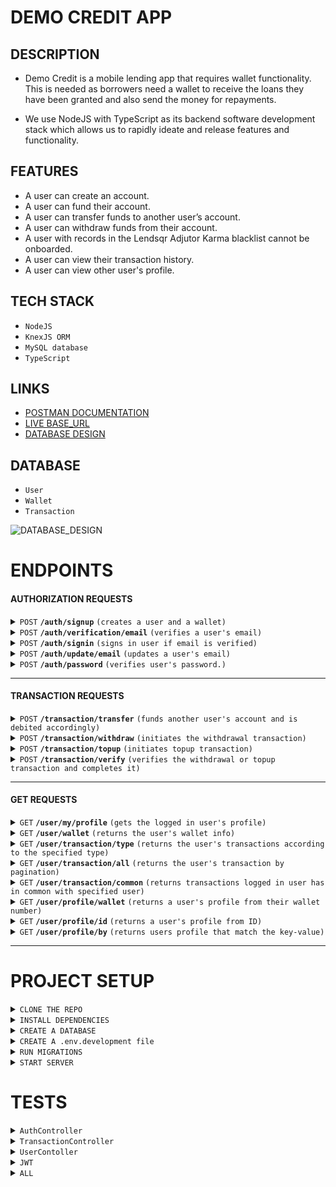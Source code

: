 # DEMO CREDIT APP

## DESCRIPTION

- Demo Credit is a mobile lending app that requires wallet functionality. This is needed as borrowers need a wallet to receive the loans they have been granted and also send the money for repayments.

- We use NodeJS with TypeScript as its backend software development stack which allows us to rapidly ideate and release features and functionality.

## FEATURES

- A user can create an account.
- A user can fund their account.
- A user can transfer funds to another user’s account.
- A user can withdraw funds from their account.
- A user with records in the Lendsqr Adjutor Karma blacklist cannot be onboarded.
- A user can view their transaction history.
- A user can view other user's profile.

## TECH STACK

- `NodeJS`
- `KnexJS ORM`
- `MySQL database`
- `TypeScript`

## LINKS

- [POSTMAN DOCUMENTATION](https://documenter.getpostman.com/view/20990487/2sA35JzKQ2)
- [LIVE BASE_URL](https://ugochukwu-ndujekwu-lendsqr-be-test.onrender.com/api/v1)
- [DATABASE DESIGN](https://dbdesigner.page.link/pt4ZVXxSuPuaB9pB9)

## DATABASE

- `User`
- `Wallet`
- `Transaction`

![DATABASE_DESIGN](https://github.com/ndujesco/PRACTICE_README_DOC/assets/92054718/f94821eb-b73d-4470-960c-7fb237e353df)

# ENDPOINTS

#### AUTHORIZATION REQUESTS

<details>
 <summary><code>POST</code> <code><b>/auth/signup</b></code> <code>(creates a user and a wallet)</code></summary>

##### Parameters

> | key          | value    | required | parameter type |
> | :----------- | :------- | :------- | :------------- |
> | `email`      | `string` | `true`   | `body`         |
> | `password`   | `string` | `true`   | `body`         |
> | `phone`      | `string` | `true`   | `body`         |
> | `first_name` | `string` | `true`   | `body`         |
> | `last_name`  | `string` | `true`   | `body`         |

</details>

<details>
 <summary><code>POST</code> <code><b>/auth/verification/email</b></code> <code>(verifies a user's email)</code></summary>

##### Parameters

> | key     | value    | required | parameter type |
> | :------ | :------- | :------- | :------------- |
> | `email` | `string` | `true`   | `query`        |
> | `otp`   | `string` | `true`   | `query`        |

</details>

<details>
 <summary><code>POST</code> <code><b>/auth/signin</b></code> <code>(signs in user if email is verified)</code></summary>

##### Parameters

> | key        | value    | required | parameter type |
> | :--------- | :------- | :------- | :------------- |
> | `email`    | `string` | `true`   | `body`         |
> | `password` | `string` | `true`   | `body`         |

</details>

<details>
 <summary><code>POST</code> <code><b>/auth/update/email</b></code> <code>(updates a user's email)</code></summary>

##### Parameters

> | key       | value    | required | parameter type |
> | :-------- | :------- | :------- | :------------- |
> | `email`   | `string` | `true`   | `body`         |
> | `user_id` | `string` | `true`   | `body`         |

</details>

<details>
 <summary><code>POST</code> <code><b>/auth/password</b></code> <code>(verifies user's password.)</code></summary>

##### Parameters

> `Authentication Required`
> | key | value | required | parameter type |
> | :--------- | :------- | :------- | :------------- |
> | `password` | `string` | `true` | `body` |

</details>

---

#### TRANSACTION REQUESTS

<details>
 <summary><code>POST</code> <code><b>/transaction/transfer</b></code> <code>(funds another user's account and is debited accordingly)</code></summary>

##### Parameters

> `Authentication Required`
> | key | value | required | parameter type |
> | :------------ | :-------- | :------- | :------------- |
> | `receiver_id` | `integer` | `true` | `body` |
> | `amount` | `integer` | `true` | `body` |
> | `remark` | `text` | `true` | `body` |

</details>

<details>
 <summary><code>POST</code> <code><b>/transaction/withdraw</b></code> <code>(initiates the withdrawal transaction)</code></summary>

##### Parameters

> `Authentication Required`
> | key | value | required | parameter type |
> | :------- | :-------- | :------- | :------------- |
> | `amount` | `integer` | `true` | `body` |

</details>

<details>
  <summary><code>POST</code> <code><b>/transaction/topup</b></code> <code>(initiates topup transaction)</code></summary>

##### Parameters

> | key      | value     | required | parameter type |
> | :------- | :-------- | :------- | :------------- |
> | `amount` | `integer` | `true`   | `body`         |

</details>

<details>
  <summary><code>POST</code> <code><b>/transaction/verify</b></code> <code>(verifies the withdrawal or topup transaction and completes it)</code></summary>

##### Parameters

> `Authentication Required`
> | key | value | required | parameter type |
> | :----------- | :-------- | :------- | :------------- |
> | `payment_id` | `integer` | `true` | `body` |

</details>

---

#### GET REQUESTS

<details>
  <summary><code>GET</code> <code><b>/user/my/profile</b></code> <code>(gets the logged in user's profile)</code></summary>

##### Parameters

> `Authentication Required` > `No parameters`

</details>

<details>
  <summary><code>GET</code> <code><b>/user/wallet</b></code> <code>(returns the user's wallet info)</code></summary>

##### Parameters

> `Authentication Required` > `No parameters`

</details>

<details>
  <summary><code>GET</code> <code><b>/user/transaction/type</b></code> <code>(returns the user's transactions according to the specified type)</code></summary>

##### Parameters

> `Authentication Required`
> | key | value | required | parameter type |
> | :----------------- | :---------------------------------- | :------- | :------------- |
> | `transaction_type` | `enum('topup withdrawal transfer')` | `false` | `query` |

</details>

<details>
  <summary><code>GET</code> <code><b>/user/transaction/all</b></code> <code>(returns the user's transaction by pagination)</code></summary>

##### Parameters

> `Authentication Required`
> | key | value | required | parameter type |
> | :------------ | :-------- | :------- | :------------- |
> | `page_number` | `integer` | `true` | `query` |

</details>

<details>
  <summary><code>GET</code> <code><b>/user/transaction/common</b></code> <code>(returns transactions logged in user has in common with specified user)</code></summary>

##### Parameters

> `Authentication Required`
> | key | value | required | parameter type |
> | :-------- | :-------- | :------- | :------------- |
> | `user_id` | `integer` | `true` | `query` |

</details>

<details>
  <summary><code>GET</code> <code><b>/user/profile/wallet</b></code> <code>(returns a user's profile from their wallet number)</code></summary>

##### Parameters

> `Authentication Required`
> | key | value | required | parameter type |
> | :-------------- | :-------- | :------- | :------------- |
> | `wallet_number` | `integer` | `true` | `query` |

</details>

<details>
  <summary><code>GET</code> <code><b>/user/profile/id</b></code> <code>(returns a user's profile from ID)</code></summary>

##### Parameters

> `Authentication Required`
> | key | value | required | parameter type |
> | :-------- | :-------- | :------- | :------------- |
> | `user_id` | `integer` | `true` | `query` |

</details>

<details>
  <summary><code>GET</code> <code><b>/user/profile/by</b></code> <code>(returns users profile that match the key-value)</code></summary>

##### Parameters

> `Authentication Required`
> | key | value | required | parameter type |
> | :------ | :------- | :------- | :------------- |
> | `key` | `string` | `true` | `query` |
> | `value` | `string` | `true` | `query` |

</details>

---

# PROJECT SETUP

<details>
<summary><code>CLONE THE REPO</code> </summary>

######

```bash
git clone https://github.com/ndujesco/lendsqr-be-test.git
```

</details>

<details>
<summary><code>INSTALL DEPENDENCIES</code> </summary>

######

```bash
yarn install
```

</details>

<details>
<summary><code>CREATE A DATABASE</code> </summary>

######

```mysql
CREATE DATABASE lendsqr;
```

</details>

<details>
<summary><code>CREATE A .env.development file</code> </summary>

######

- Create in the root directory
- Check `.env.example` for the variables
- `.env` will not work appropriately
- `.env.production` should be used for production

</details>

<details>
<summary><code>RUN MIGRATIONS</code> </summary>

######

```bash
yarn migrate:latest:dev
```

</details>

<details>
<summary><code>START SERVER</code> </summary>

######

```bash
yarn start:dev
```

</details>

# TESTS

<details>
<summary><code>AuthController</code> </summary>

#####

<img width="639" alt="AUTH TEST" src="https://github.com/ndujesco/lendsqr-be-test/assets/92054718/f5c83d43-8f90-4fb8-9618-d60f5fc8a754">

</details>

<details>
<summary><code>TransactionController</code> </summary>

#####

<img width="688" alt="TRANSACTION TEST" src="https://github.com/ndujesco/lendsqr-be-test/assets/92054718/9ce6f94f-6921-443a-9895-f93626162155">

</details>

<details>
<summary><code>UserContoller</code> </summary>

#####

<img width="889" alt="USER TEST" src="https://github.com/ndujesco/lendsqr-be-test/assets/92054718/c8642e46-265b-4917-a7d6-83c92852f4f7">

</details>

<details>
<summary><code>JWT</code> </summary>

#####

<img width="528" alt="JWT TEST" src="https://github.com/ndujesco/lendsqr-be-test/assets/92054718/381f8c39-76c6-4e26-99e4-90de4f8d0023">

</details>

<details>
<summary><code>ALL</code> </summary>

#####
<img width="444" alt="ALL TESTS" src="https://github.com/ndujesco/lendsqr-be-test/assets/92054718/b12b33ed-10ca-4db2-92dc-38f8592faab1">



</details>

